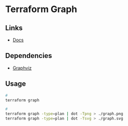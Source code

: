 # Terraform Graph

## Links

- [Docs](https://developer.hashicorp.com/terraform/cli/commands/graph)

## Dependencies

- [Graphviz](/graphviz.md)

## Usage

```sh
#
terraform graph

#
terraform graph -type=plan | dot -Tpng > ./graph.png
terraform graph -type=plan | dot -Tsvg > ./graph.svg
```
